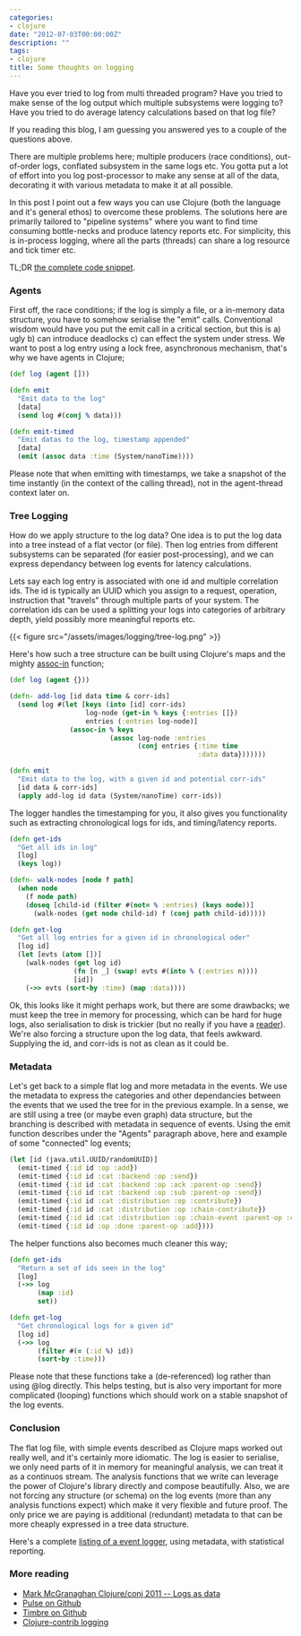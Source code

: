```yaml
---
categories:
- clojure
date: "2012-07-03T00:00:00Z"
description: ""
tags:
- clojure
title: Some thoughts on logging
---
```


Have you ever tried to log from multi threaded program? Have you tried to make sense of the log output which multiple subsystems were logging to? Have you tried to do average latency calculations based on that log file?

If you reading this blog, I am guessing you answered yes to a couple of the questions above.

There are multiple problems here; multiple producers (race conditions), out-of-order logs, conflated subsystem in the same logs etc. You gotta put a lot of effort into you log post-processor to make any sense at all of the data, decorating it with various metadata to make it at all possible.

In this post I point out a few ways you can use Clojure (both the language and it's general ethos) to overcome these problems. The solutions here are primarily tailored to "pipeline systems" where you want to find time consuming bottle-necks and produce latency reports etc. For simplicity, this is in-process logging, where all the parts (threads) can share a log resource and tick timer etc.

TL;DR [the complete code snippet](https://gist.github.com/3041849).

### Agents
First off, the race conditions; if the log is simply a file, or a in-memory data structure, you have to somehow serialise the "emit" calls. Conventional wisdom would have you put the emit call in a critical section, but this is a) ugly b) can introduce deadlocks c) can effect the system under stress. We want to post a log entry using a lock free, asynchronous mechanism, that's why we have agents in Clojure;

```clojure
(def log (agent []))

(defn emit
  "Emit data to the log"
  [data]
  (send log #(conj % data)))

(defn emit-timed
  "Emit datas to the log, timestamp appended"
  [data]
  (emit (assoc data :time (System/nanoTime))))
```

Please note that when emitting with timestamps, we take a snapshot of the time instantly (in the context of the calling thread), not in the agent-thread context later on.

### Tree Logging
How do we apply structure to the log data? One idea is to put the log data into a tree instead of a flat vector (or file). Then log entries from different subsystems can be separated (for easier post-processing), and we can express dependancy between log events for latency calculations.

Lets say each log entry is associated with one id and multiple correlation ids. The id is typically an UUID which you assign to a request, operation, instruction that "travels" through multiple parts of your system. The correlation ids can be used a splitting your logs into categories of arbitrary depth, yield possibly more meaningful reports etc.

{{< figure src="/assets/images/logging/tree-log.png" >}}

Here's how such a tree structure can be built using Clojure's maps and the mighty [assoc-in](http://clojuredocs.org/clojure_core/clojure.core/assoc-in) function;

```clojure
(def log (agent {}))

(defn- add-log [id data time & corr-ids]
  (send log #(let [keys (into [id] corr-ids)
                   log-node (get-in % keys {:entries []})
                   entries (:entries log-node)]
               (assoc-in % keys
                         (assoc log-node :entries
                                (conj entries {:time time
                                               :data data}))))))

(defn emit
  "Emit data to the log, with a given id and potential corr-ids"
  [id data & corr-ids]
  (apply add-log id data (System/nanoTime) corr-ids))
```

The logger handles the timestamping for you, it also gives you functionality such as extracting chronological logs for ids, and timing/latency reports.

```clojure
(defn get-ids
  "Get all ids in log"
  [log]
  (keys log))

(defn- walk-nodes [node f path]
  (when node
    (f node path)
    (doseq [child-id (filter #(not= % :entries) (keys node))]
      (walk-nodes (get node child-id) f (conj path child-id)))))

(defn get-log
  "Get all log entries for a given id in chronological oder"
  [log id]
  (let [evts (atom [])]
    (walk-nodes (get log id)
                (fn [n _] (swap! evts #(into % (:entries n))))
                [id])
    (->> evts (sort-by :time) (map :data))))
```

Ok, this looks like it might perhaps work, but there are some drawbacks; we must keep the tree in memory for processing, which can be hard for huge logs, also serialisation to disk is trickier (but no really if you have a [reader](http://clojure.org/reader)). We're also forcing a structure upon the log data, that feels awkward. Supplying the id, and corr-ids is not as clean as it could be.

### Metadata
Let's get back to a simple flat log and more metadata in the events. We use the metadata to express the categories and other dependancies between the events that we used the tree for in the previous example. In a sense, we are still using a tree (or maybe even graph) data structure, but the branching is described with metadata in sequence of events. Using the emit function describes under the "Agents" paragraph above, here and example of some "connected" log events;

```clojure
(let [id (java.util.UUID/randomUUID)]
  (emit-timed {:id id :op :add})
  (emit-timed {:id id :cat :backend :op :send})
  (emit-timed {:id id :cat :backend :op :ack :parent-op :send})
  (emit-timed {:id id :cat :backend :op :sub :parent-op :send})
  (emit-timed {:id id :cat :distribution :op :contribute})
  (emit-timed {:id id :cat :distribution :op :chain-contribute})
  (emit-timed {:id id :cat :distribution :op :chain-event :parent-op :contribute})
  (emit-timed {:id id :op :done :parent-op :add})))
```

The helper functions also becomes much cleaner this way;<br />

```clojure
(defn get-ids
  "Return a set of ids seen in the log"
  [log]
  (->> log
       (map :id)
       set))

(defn get-log
  "Get chronological logs for a given id"
  [log id]
  (->> log
       (filter #(= (:id %) id))
       (sort-by :time)))
```

Please note that these functions take a (de-referenced) log rather than using @log directly. This helps testing, but is also very important for more complicated (looping) functions which should work on a stable snapshot of the log events.

### Conclusion
The flat log file, with simple events described as Clojure maps worked out really well, and it's certainly more idiomatic. The log is easier to serialise, we only need parts of it in memory for meaningful analysis, we can treat it as a continuos stream. The analysis functions that we write can leverage the power of Clojure's library directly and compose beautifully. Also, we are not forcing any structure (or schema) on the log events (more than any analysis functions expect) which make it very flexible and future proof. The only price we are paying is additional (redundant) metadata to that can be more cheaply expressed in a tree data structure.

Here's a complete [listing of a event logger](https://gist.github.com/3041849), using metadata, with statistical reporting.

### More reading
* [Mark McGranaghan Clojure/conj 2011 -- Logs as data](http://blip.tv/clojure/mark-mcgranaghan-logs-as-data-5953857)
* [Pulse on Github](https://github.com/heroku/pulse/)
* [Timbre on Github](https://github.com/ptaoussanis/timbre)
* [Clojure-contrib logging](http://richhickey.github.com/clojure-contrib/logging-api.html)
